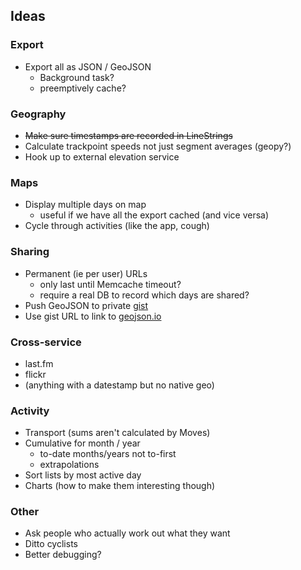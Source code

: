 ## Ideas

### Export

- Export all as JSON / GeoJSON
  - Background task?
  - preemptively cache?

### Geography

- ~~Make sure timestamps are recorded in LineStrings~~
- Calculate trackpoint speeds not just segment averages (geopy?)
- Hook up to external elevation service

### Maps

- Display multiple days on map
  - useful if we have all the export cached (and vice versa)
- Cycle through activities (like the app, cough)

### Sharing

- Permanent (ie per user) URLs
  - only last until Memcache timeout?
  - require a real DB to record which days are shared?
- Push GeoJSON to private [gist](http://gist.github.com/)
- Use gist URL to link to [geojson.io](http://geojson.io/)

### Cross-service

- last.fm
- flickr
- (anything with a datestamp but no native geo)

### Activity

- Transport (sums aren't calculated by Moves)
- Cumulative for month / year
  - to-date months/years not to-first
  - extrapolations
- Sort lists by most active day
- Charts (how to make them interesting though)

### Other

- Ask people who actually work out what they want
- Ditto cyclists
- Better debugging?

